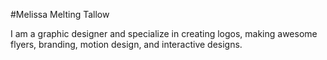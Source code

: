 #Melissa Melting Tallow 

I am a graphic designer and specialize in creating logos, making awesome flyers, branding, motion design, and interactive designs.  
